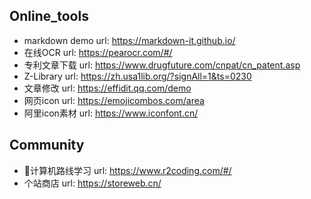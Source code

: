 ## Online_tools
- markdown demo
     url: https://markdown-it.github.io/
- 在线OCR
  url: https://pearocr.com/#/
- 专利文章下载
  url: https://www.drugfuture.com/cnpat/cn_patent.asp
- Z-Library 
  url: https://zh.usa1lib.org/?signAll=1&ts=0230
- 文章修改
  url: https://effidit.qq.com/demo
- 网页icon
  url: https://emojicombos.com/area
- 阿里icon素材
  url: https://www.iconfont.cn/

## Community

- 🐏计算机路线学习
     url: https://www.r2coding.com/#/
- 个站商店
  url: https://storeweb.cn/
  

